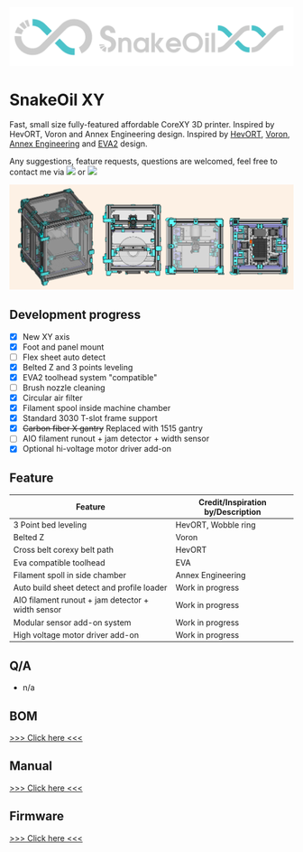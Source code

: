 ![Banner-logo](./Doc/img/banner-logo.png)

# SnakeOil XY

Fast, small size fully-featured affordable CoreXY 3D printer. Inspired by HevORT, Voron and Annex Engineering design. Inspired by [HevORT](https://miragec79.github.io/HevORT/), [Voron](https://vorondesign.com/), [Annex Engineering](https://github.com/Annex-Engineering) and [EVA2](https://main.eva-3d.page/) design.

Any suggestions, feature requests, questions are welcomed, feel free to contact me via [![](https://img.shields.io/twitter/url?label=twitter&logo=twitter&url=https%3A%2F%2Ftwitter.com%2FChipMaple)](https://twitter.com/ChipMaple)
or [![](https://img.shields.io/discord/851371040566673428?label=discord&logo=discord&logoColor=fafafa)](https://discord.gg/WZVP2HuAag)

![Banner](./Doc/img/banner.png)

## Development progress

- [x] New XY axis
- [x] Foot and panel mount
- [ ] Flex sheet auto detect
- [x] Belted Z and 3 points leveling
- [x] EVA2 toolhead system "compatible"
- [ ] Brush nozzle cleaning
- [x] Circular air filter
- [x] Filament spool inside machine chamber
- [x] Standard 3030 T-slot frame support
- [x] ~~Carbon fiber X gantry~~ Replaced with 1515 gantry
- [ ] AIO filament runout + jam detector + width sensor
- [x] Optional hi-voltage motor driver add-on

## Feature

| Feature                                           | Credit/Inspiration by/Description |
| ------------------------------------------------- | --------------------------------- |
| 3 Point bed leveling                              | HevORT, Wobble ring               |
| Belted Z                                          | Voron                             |
| Cross belt corexy belt path                       | HevORT                            |
| Eva compatible toolhead                           | EVA                               |
| Filament spoll in side chamber                    | Annex Engineering                 |
| Auto build sheet detect and profile loader        | Work in progress                  |
| AIO filament runout + jam detector + width sensor | Work in progress                  |
| Modular sensor add-on system                      | Work in progress                  |
| High voltage motor driver add-on                  | Work in progress                  |

## Q/A

- n/a

## BOM

[>>> Click here <<<](./Doc/BOM/README.md)

## Manual

[>>> Click here <<<](./Doc/Manual/README.md)

## Firmware

[>>> Click here <<<](./Firmware/README.md)
